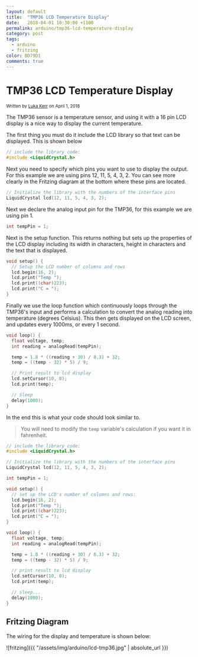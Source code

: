 ```yaml
---
layout: default
title:  "TMP36 LCD Temperature Display"
date:   2018-04-01 10:30:00 +1100
permalink: arduino/tmp36-lcd-temperature-display
category: post
tags:
  - arduino
  - fritzing
color: BD79D1
comments: true
---
```


# TMP36 LCD Temperature Display

<small class="written-by">
  Written by <a href="https://github.com/lukakerr">Luka Kerr</a> on April 1, 2018
</small>

The TMP36 sensor is a temperature sensor, and using it with a 16 pin LCD display is a nice way to display the current temperature.

The first thing you must do it include the LCD library so that text can be displayed. This is shown below

```cpp
// include the library code:
#include <LiquidCrystal.h>
```

Next you need to specify which pins you want to use to display the output. For this example we are using pins 12, 11, 5, 4, 3, 2. You can see more clearly in the Fritzing diagram at the bottom where these pins are located.

```cpp
// Initialize the library with the numbers of the interface pins
LiquidCrystal lcd(12, 11, 5, 4, 3, 2);
```

Next we declare the analog input pin for the TMP36, for this example we are using pin 1.

```cpp
int tempPin = 1;
```

Next is the setup function. This returns nothing but sets up the properties of the LCD display including its width in characters, height in characters and the text that is displayed.

```cpp
void setup() {
  // Setup the LCD number of columns and rows
  lcd.begin(16, 2);
  lcd.print("Temp ");
  lcd.print((char)223);
  lcd.print("C = ");
}
```

Finally we use the loop function which continuously loops through the TMP36's input and performs a calculation to convert the analog reading into temperature (degrees Celsius). This then gets displayed on the LCD screen, and updates every 1000ms, or every 1 second.

```cpp
void loop() {
  float voltage, temp;
  int reading = analogRead(tempPin);

  temp = 1.8 * ((reading + 30) / 8.3) + 32;
  temp = ((temp - 32) * 5) / 9;

  // Print result to lcd display
  lcd.setCursor(10, 0);
  lcd.print(temp);

  // Sleep
  delay(1000);
}
```

In the end this is what your code should look similar to.

> You will need to modify the `temp` variable's calculation if you want it in fahrenheit.

```cpp
// include the library code:
#include <LiquidCrystal.h>

// Initialize the library with the numbers of the interface pins
LiquidCrystal lcd(12, 11, 5, 4, 3, 2);

int tempPin = 1;

void setup() {
  // set up the LCD's number of columns and rows:
  lcd.begin(16, 2);
  lcd.print("Temp ");
  lcd.print((char)223);
  lcd.print("C = ");
}

void loop() {
  float voltage, temp;
  int reading = analogRead(tempPin);

  temp = 1.8 * ((reading + 30) / 8.3) + 32;
  temp = ((temp - 32) * 5) / 9;

  // print result to lcd display
  lcd.setCursor(10, 0);
  lcd.print(temp);

  // sleep...
  delay(1000);
}
```

## Fritzing Diagram

The wiring for the display and temperature is shown below:

![fritzing]({{ "/assets/img/arduino/lcd-tmp36.jpg" | absolute_url }})
